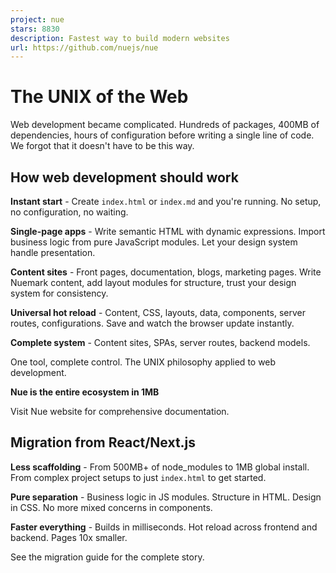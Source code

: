 ```yaml
---
project: nue
stars: 8830
description: Fastest way to build modern websites
url: https://github.com/nuejs/nue
---
```


The UNIX of the Web
===================

Web development became complicated. Hundreds of packages, 400MB of dependencies, hours of configuration before writing a single line of code. We forgot that it doesn't have to be this way.

How web development should work
-------------------------------

**Instant start** - Create `index.html` or `index.md` and you're running. No setup, no configuration, no waiting.

**Single-page apps** - Write semantic HTML with dynamic expressions. Import business logic from pure JavaScript modules. Let your design system handle presentation.

**Content sites** - Front pages, documentation, blogs, marketing pages. Write Nuemark content, add layout modules for structure, trust your design system for consistency.

**Universal hot reload** - Content, CSS, layouts, data, components, server routes, configurations. Save and watch the browser update instantly.

**Complete system** - Content sites, SPAs, server routes, backend models.

One tool, complete control. The UNIX philosophy applied to web development.

**Nue is the entire ecosystem in 1MB**

Visit Nue website for comprehensive documentation.

Migration from React/Next.js
----------------------------

**Less scaffolding** - From 500MB+ of node\_modules to 1MB global install. From complex project setups to just `index.html` to get started.

**Pure separation** - Business logic in JS modules. Structure in HTML. Design in CSS. No more mixed concerns in components.

**Faster everything** - Builds in milliseconds. Hot reload across frontend and backend. Pages 10x smaller.

See the migration guide for the complete story.
